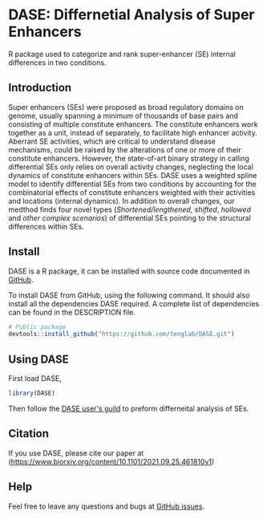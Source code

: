# DASE: Differnetial Analysis of Super Enhancers
R package used to categorize and rank super-enhancer (SE) internal differences in two conditions.

## Introduction
Super enhancers (SEs) were proposed as broad regulatory domains on genome, usually spanning a minimum
of thousands of base pairs and consisting of multiple constitute enhancers. The constitute enhancers work together as a unit, instead of separately, to facilitate high enhancer activity. Aberrant SE activities, 
which are critical to understand disease mechanisms, could be raised by the alterations of one or more of 
their constitute enhancers. However, the state-of-art binary strategy in calling differential SEs only relies on overall activity changes, neglecting the local dynamics of constitute enhancers within SEs. DASE uses a weighted spline model to identify differential SEs from two conditions by accounting for the combinatorial effects of constitute enhancers weighted with their activities and locations (internal dynamics). In addition to overall changes, our medthod finds four novel types (*Shortened/lengthened*, *shifted*, *hollowed* and *other complex scenarios*) of differential SEs pointing to the structural differences within SEs.

## Install

DASE is a R package, it can be installed with source code documented in [GitHub](https://github.com/tenglab/DASE).

To install DASE from GitHub, using the following command. It should also install all the dependencies DASE required. A complete list of dependencies can be found in the DESCRIPTION file.

```R
# Public package
devtools::install_github("https://github.com/tenglab/DASE.git")
```

## Using DASE
First load DASE,
```R
library(DASE)
```

Then follow the [DASE user's guild](http://127.0.0.1:13324/library/DASE/doc/DASE.html) to preform differneital analysis of SEs.

## Citation
If you use DASE, please cite our paper at (https://www.biorxiv.org/content/10.1101/2021.09.25.461810v1)

## Help
Feel free to leave any questions and bugs at [GitHub issues](https://github.com/tenglab/DASE/issues).
